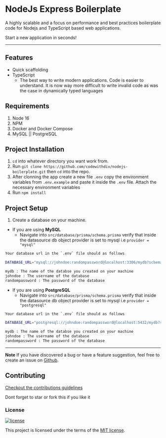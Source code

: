 # NodeJs Express Boilerplate

A highly scalable and a focus on performance and best practices boilerplate code for Nodejs and TypeScript based web applications.

Start a new application in seconds!

  ---

## Features

- Quick scaffolding
- TypeScript
  - The best way to write modern applications. Code is easier to understand. It is now way more difficult to write invalid code as was the case in dynamically typed languages

## Requirements

1. Node 16
2. NPM
3. Docker and Docker Compose
4. MySQL || PostgreSQL

## Project Installation

1. `cd` into whatever directory you want work from.
2. Run `git clone https://github.com/codewithdiv/nodejs-boilerplate.git` then `cd` into the repo.
3. After clonning the app create a new file `.env` copy the environment variables from `.env.example` and paste it inside the `.env` file. Attach the necessary environment variables
4. Run `npm install`

## Project Setup

1. Create a database on your machine.

- If you are using **MySQL**
  - Navigate into `src/database/prisma/schema.prisma` verify that inside the datasource db object provider is set to mysql i.e `provider = "mysql"`

 ```bash
 Your database url in the `.env` file should as follows
 
DATABASE_URL="mysql://johndoe:randompassword@localhost:3306/mydb?schema=public"

mydb : The name of the databse you created on your machine
johndoe : The username of the database
randompassword : The password of the database
```

- If you are using **PostgreSQL**
  - Navigate into `src/database/prisma/schema.prisma` verify that inside the datasource db object provider is set to mysql i.e `provider = "postgresql"`

 ```bash
Your database url in the `.env` file should as follows

DATABASE_URL="postgresql://johndoe:randompassword@localhost:5432/mydb?schema=public"

mydb : The name of the databse you created on your machine
johndoe : The username of the database
randompassword : The password of the database
```

  ---

**Note**
If you have discovered a bug or have a feature suggestion, feel free to create an issue on [Github](https://github.com/codewithdiv/nodejs-boilerplate/issues).

## Contributing

[Checkout the contributions guidelines](https://github.com/codewithdiv/nodejs-boilerplate/blob/main/CONTRIBUTION.md)

Dont forget to star or fork this if you like it

### License

[![license](https://img.shields.io/badge/license-MIT-4dc71f.svg)](https://raw.githubusercontent.com/TheSoftwareHouse/express-boilerplate/main/LICENSE)

This project is licensed under the terms of the [MIT license](/LICENSE).
